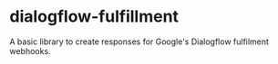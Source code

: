 # dialogflow-fulfillment

A basic library to create responses for Google's Dialogflow fulfilment webhooks.

